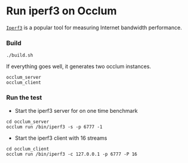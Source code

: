 # Run iperf3 on Occlum

[`Iperf3`](https://github.com/esnet/iperf) is a popular tool for measuring Internet bandwidth performance.

### Build
```
./build.sh
```

If everything goes well, it generates two occlum instances.
```
occlum_server
occlum_client
```

### Run the test

* Start the iperf3 server for on one time benchmark
```
cd occlum_server
occlum run /bin/iperf3 -s -p 6777 -1
```

* Start the iperf3 client with 16 streams
```
cd occlum_client
occlum run /bin/iperf3 -c 127.0.0.1 -p 6777 -P 16
```
